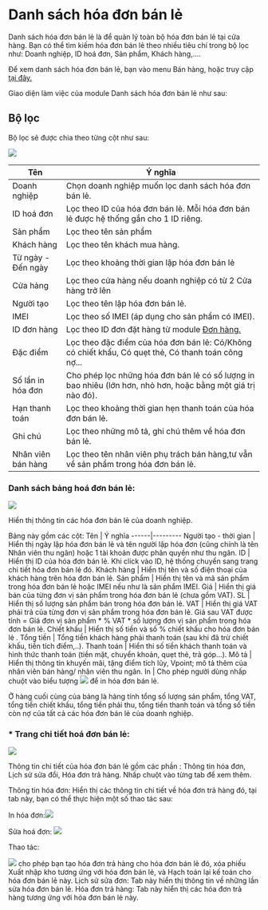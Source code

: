 # Danh sách hóa đơn bán lẻ

Danh sách hóa đơn bán lẻ là để quản lý toàn bộ hóa đơn bán lẻ tại cửa hàng.
Bạn có thể tìm kiếm hóa đơn bán lẻ theo nhiều tiêu chí trong bộ lọc như: Doanh nghiệp, ID hoá đơn, Sản phẩm, Khách hàng,....

Để xem danh sách hóa đơn bán lẻ, bạn vào menu Bán hàng, hoặc truy cập [tại đây.](https://nhanh.vn/pos/bill/index)

Giao diện làm việc của module Danh sách hóa đơn bán lẻ như sau:

## Bộ lọc

Bộ lọc sẽ được chia theo từng cột như sau:
 
 
![](https://raw.githubusercontent.com/hieunguyenduc-nhanh/manual/master/docs/ban-hang/img/danh-sach-hoa-don-ban-le.jpg)

Tên | Ý nghĩa
-------|--------
Doanh nghiệp | Chọn doanh nghiệp muốn lọc danh sách hóa đơn bán lẻ.
ID hoá đơn | Lọc theo ID của hóa đơn bán lẻ. Mỗi hóa đơn bán lẻ được hệ thống gắn cho 1 ID riêng.
Sản phẩm | Lọc theo tên sản phẩm
Khách hàng | Lọc theo tên khách mua hàng.
Từ ngày - Đến ngày | Lọc theo khoảng thời gian lập hóa đơn bán lẻ
Cửa hàng | Lọc theo cửa hàng nếu doanh nghiệp có từ 2 Cửa hàng trở lên
Người tạo | Lọc theo tên lập hóa đơn bán lẻ.
IMEI | Lọc theo số IMEI (áp dụng cho sản phẩm có IMEI).
ID đơn hàng | Lọc theo ID đơn đặt hàng từ module [Đơn hàng.](https://nhanh.vn/order/manage/index)
Đặc điểm | Lọc theo đặc điểm của hóa đơn bán lẻ: Có/Không có chiết khấu, Có quẹt thẻ, Có thanh toán công nợ...
Số lần in hóa đơn | Cho phép lọc những hóa đơn bán lẻ có số lượng in bao nhiêu (lớn hơn, nhỏ hơn, hoặc bằng một giá trị nào đó).
Hạn thanh toán | Lọc theo khoảng thời gian hẹn thanh toán của hóa đơn bán lẻ.
Ghi chú | Lọc theo những mô tả, ghi chú thêm về hóa đơn bán lẻ.
Nhân viên bán hàng | Lọc theo tên nhân viên phụ trách bán hàng,tư vẫn về sản phẩm trong hóa đơn bán lẻ.

### Danh sách bảng hoá đơn bán lẻ:


![](https://raw.githubusercontent.com/nhanhapi/manual/master/docs/ban-hang/img/danh-sach-hoa-don-ban-le.png)


Hiển thị thông tin các hóa đơn bán lẻ của doanh nghiệp.

Bảng này gồm các cột:
Tên | Ý nghĩa
------|---------
Người tạo - thời gian | Hiển thị ngày lập hóa đơn bán lẻ và tên người lập hóa đơn (cũng chính là tên Nhân viên thu ngân) hoặc 1 tài khoản được phân quyền như thu ngân.
ID | Hiển thị ID của hóa đơn bán lẻ. Khi click vào ID, hệ thống chuyển sang trang chi tiết hóa đơn bán lẻ đó.
Khách hàng | Hiển thị tên và số điện thoại của khách hàng trên hóa đơn bán lẻ.
Sản phẩm | Hiển thị tên và mã sản phẩm trong hóa đơn bán lẻ hoặc IMEI nếu như là sản phẩm IMEI.
Giá | Hiển thị giá bán của từng đơn vị sản phẩm trong hóa đơn bán lẻ (chưa gồm VAT).
SL | Hiển thị số lượng sản phẩm bán trong hóa đơn bán lẻ.
VAT | Hiển thị giá VAT phải trả của từng đơn vị sản phẩm trong hóa đơn bán lẻ. Giá sau VAT được tính = Giá đơn vị sản phẩm * % VAT * số lượng đơn vị sản phẩm trong hóa đơn bán lẻ.
Chiết khấu | Hiển thị số tiền và số % chiết khấu cho hóa đơn bán lẻ .
Tổng tiền | Tổng tiền khách hàng phải thanh toán (sau khi đã trừ chiết khấu, tiền tích điểm,..).
Thanh toán | Hiển thi số tiền khách thanh toán và hình thức thanh toán (tiền mặt, chuyển khoản, quẹt thẻ, trả góp...).
Mô tả | Hiển thị thông tin khuyến mãi, tặng điểm tích lũy, Vpoint; mô tả thêm của nhân viên bán hàng/ nhân viên thu ngân.
In | Cho phép người dùng nhấp chuột vào biểu tượng ![](https://raw.githubusercontent.com/nhanhapi/manual/master/docs/ban-hang/img/may-in.png)  để in hóa đơn bán lẻ.


Ở hàng cuối cùng của bảng là hàng tính tổng số lượng sản phẩm, tổng VAT, tổng tiền chiết khấu, tổng tiền phải thu, tổng tiền thanh toán và tổng số tiền còn nợ của tất cả các hóa đơn bán lẻ của doanh nghiệp.

### * Trang chi tiết hoá đơn bán lẻ:


![](https://raw.githubusercontent.com/nhanhapi/manual/master/docs/ban-hang/img/chi-tiet-hoa-don-ban-le.png)


Thông tin chi tiết của hóa đơn bán lẻ gồm các phần : Thông tin hóa đơn, Lịch sử sửa đổi, Hóa đơn trả hàng. Nhấp chuột vào từng tab để xem thêm.

Thông tin hóa đơn: Hiển thị các thông tin chi tiết về hóa đơn trả hàng đó, tại tab này, bạn có thể thực hiện một số thao tác sau:


In hóa đơn:![](https://raw.githubusercontent.com/nhanhapi/manual/master/docs/ban-hang/img/in-hd.png)


Sửa hoá đơn: ![](https://raw.githubusercontent.com/nhanhapi/manual/master/docs/ban-hang/img/sua-hd.png)


Thao tác:

![](https://raw.githubusercontent.com/nhanhapi/manual/master/docs/ban-hang/img/sua-hoa-don-ban-lee.png) cho phép bạn tạo hóa đơn trả hàng cho hóa đơn bán lẻ đó, xóa phiếu Xuất nhập kho tương ứng với hóa đơn bán lẻ, và Hạch toán lại kế toán cho hóa đơn bán lẻ này.
Lịch sử sửa đơn: Tab này hiển thị thông tin về những lần sửa hóa đơn bán lẻ.
Hóa đơn trả hàng: Tab này hiển thị các hóa đơn trả hàng tương ứng với hóa đơn bán lẻ này.

